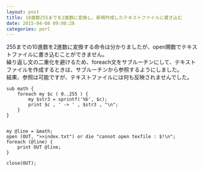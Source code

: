 ```yaml
---
layout: post
title: 10進数255までを2進数に変換し、新規作成したテキストファイルに書き込む
date: 2015-04-08 09:08:28
categories: perl
---
```

<p>255までの10進数を2進数に変換する命令は分かりましたが、open関数でテキストファイルに書き込むことができません。<br>
繰り返し文の二重化を避けるため、foreach文をサブルーチンにして、テキストファイルを作成するときは、サブルーチンから参照するようにしました。<br>
結果、参照は可能ですが、テキストファイルには何も反映されませんでした。</p>

<pre><code>sub math {
    foreach my $c ( 0..255 ) {
        my $str3 = sprintf('%b', $c);
        print $c , ' -&gt; ' , $str3 , "\n";
    }
}


my @line = &amp;math;
open (OUT, "&gt;&gt;index.txt") or die "cannot open texfile : $!\n";
foreach (@line) {
    print OUT @line;
}

close(OUT);
</code></pre>
